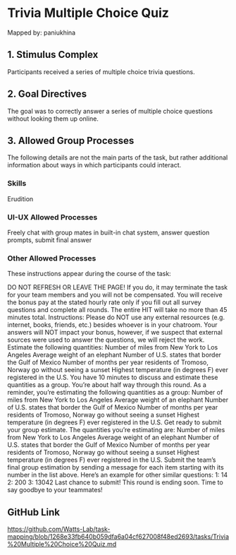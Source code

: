 # Trivia Multiple Choice Quiz

Mapped by: paniukhina 

## 1. Stimulus Complex 
Participants received a series of multiple choice trivia questions.

## 2. Goal Directives 
The goal was to correctly answer a series of multiple choice questions without looking them up online.

## 3. Allowed Group Processes 
The following details are not the main parts of the task, but rather additional information about ways in which participants could interact.

### Skills 
Erudition

### UI-UX Allowed Processes
Freely chat with group mates in built-in chat system, answer question prompts, submit final answer

### Other Allowed Processes
These instructions appear during the course of the task:

DO NOT REFRESH OR LEAVE THE PAGE! If you do, it may terminate the task for your team members and you will not be compensated.
You will receive the bonus pay at the stated hourly rate only if you fill out all survey questions and complete all rounds.
The entire HIT will take no more than 45 minutes total.
Instructions: Please do NOT use any external resources (e.g. internet, books, friends, etc.) besides whoever is in your chatroom. Your answers will NOT impact your bonus, however, if we suspect that external sources were used to answer the questions, we will reject the work.
Estimate the following quantities:
Number of miles from New York to Los Angeles
Average weight of an elephant
Number of U.S. states that border the Gulf of Mexico
Number of months per year residents of Tromoso, Norway go without seeing a sunset
Highest temperature (in degrees F) ever registered in the U.S.
You have 10 minutes to discuss and estimate these quantities as a group.
You’re about half way through this round. As a reminder, you’re estimating the following quantities as a group: Number of miles from New York to Los Angeles
Average weight of an elephant
Number of U.S. states that border the Gulf of Mexico
Number of months per year residents of Tromoso, Norway go without seeing a sunset
Highest temperature (in degrees F) ever registered in the U.S.
Get ready to submit your group estimate.
The quantities you’re estimating are: Number of miles from New York to Los Angeles
Average weight of an elephant
Number of U.S. states that border the Gulf of Mexico
Number of months per year residents of Tromoso, Norway go without seeing a sunset
Highest temperature (in degrees F) ever registered in the U.S.
Submit the team’s final group estimation by sending a message for each item starting with its number in the list above. Here’s an example for other similar questions: 1: 14 2: 200 3: 13042
Last chance to submit!
This round is ending soon. Time to say goodbye to your teammates!

## GitHub Link 
https://github.com/Watts-Lab/task-mapping/blob/1268e33fb640b059dfa6a04cf627008f48ed2693/tasks/Trivia%20Multiple%20Choice%20Quiz.md